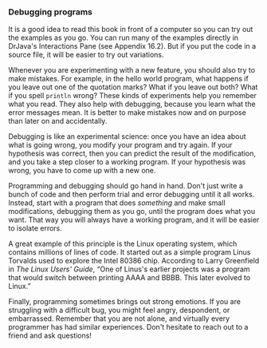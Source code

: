 ###  Debugging programs


It is a good idea to read this book in front of a computer so you can try out the examples as you go.
You can run many of the examples directly in DrJava's Interactions Pane (see Appendix 16.2).
But if you put the code in a source file, it will be easier to try out variations.


Whenever you are experimenting with a new feature, you should also try to make mistakes.
For example, in the hello world program, what happens if you leave out one of the quotation marks?
What if you leave out both?
What if you spell `println` wrong?
These kinds of experiments help you remember what you read.
They also help with debugging, because you learn what the error messages mean.
It is better to make mistakes now and on purpose than later on and accidentally.



Debugging is like an experimental science: once you have an idea about what is going wrong, you modify your program and try again.
If your hypothesis was correct, then you can predict the result of the modification, and you take a step closer to a working program.
If your hypothesis was wrong, you have to come up with a new one.

Programming and debugging should go hand in hand.
Don't just write a bunch of code and then perform trial and error debugging until it all works.
Instead, start with a program that does *something* and make small modifications, debugging them as you go, until the program does what you want.
That way you will always have a working program, and it will be easier to isolate errors.


A great example of this principle is the Linux operating system, which contains millions of lines of code.
It started out as a simple program Linus Torvalds used to explore the Intel 80386 chip.
According to Larry Greenfield in *The Linux Users' Guide*, “One of Linus's earlier projects was a program that would switch between printing AAAA and BBBB.
This later evolved to Linux.”


Finally, programming sometimes brings out strong emotions.
If you are struggling with a difficult bug, you might feel angry, despondent, or embarrassed.
Remember that you are not alone, and virtually every programmer has had similar experiences.
Don't hesitate to reach out to a friend and ask questions!
